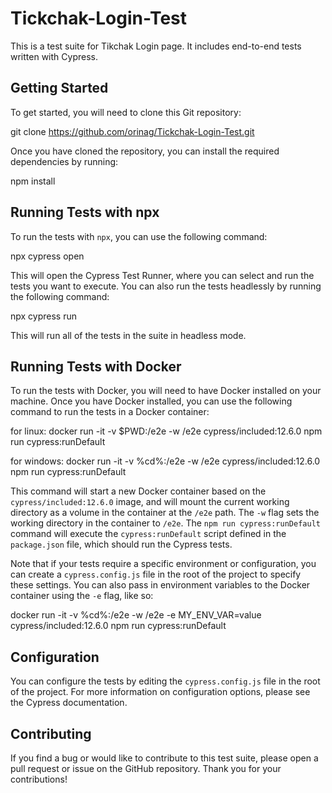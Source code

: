 # Tickchak-Login-Test



This is a test suite for Tikchak Login page. It includes end-to-end tests written with Cypress.

## Getting Started

To get started, you will need to clone this Git repository:

git clone https://github.com/orinag/Tickchak-Login-Test.git

Once you have cloned the repository, you can install the required dependencies by running:

npm install

## Running Tests with npx

To run the tests with `npx`, you can use the following command:

npx cypress open



This will open the Cypress Test Runner, where you can select and run the tests you want to execute. You can also run the tests headlessly by running the following command:

npx cypress run



This will run all of the tests in the suite in headless mode.


## Running Tests with Docker

To run the tests with Docker, you will need to have Docker installed on your machine. Once you have Docker installed, you can use the following command to run the tests in a Docker container:

for linux:
docker run -it -v $PWD:/e2e -w /e2e cypress/included:12.6.0 npm run cypress:runDefault

for windows:
docker run -it -v %cd%:/e2e -w /e2e cypress/included:12.6.0 npm run cypress:runDefault



This command will start a new Docker container based on the `cypress/included:12.6.0` image, and will mount the current working directory as a volume in the container at the `/e2e` path. The `-w` flag sets the working directory in the container to `/e2e`. The `npm run cypress:runDefault` command will execute the `cypress:runDefault` script defined in the `package.json` file, which should run the Cypress tests.

Note that if your tests require a specific environment or configuration, you can create a `cypress.config.js` file in the root of the project to specify these settings. You can also pass in environment variables to the Docker container using the `-e` flag, like so:

docker run -it -v %cd%:/e2e -w /e2e -e MY_ENV_VAR=value cypress/included:12.6.0 npm run cypress:runDefault


## Configuration

You can configure the tests by editing the `cypress.config.js` file in the root of the project. For more information on configuration options, please see the Cypress documentation.

## Contributing

If you find a bug or would like to contribute to this test suite, please open a pull request or issue on the GitHub repository. Thank you for your contributions!
